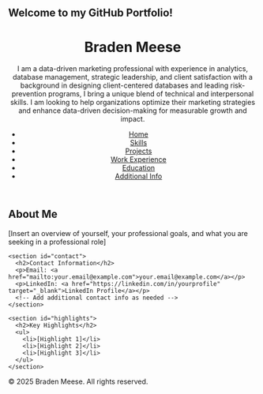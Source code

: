 ## Welcome to my GitHub Portfolio!

<!DOCTYPE html>
<html lang="en">
<head>
  <meta charset="UTF-8">
  <meta name="viewport" content="width=device-width, initial-scale=1.0">
  <title>My Portfolio - Home</title>
  <link rel="stylesheet" href="style.css">
</head>
<body>
  <header>
    <h1>Braden Meese</h1>
    <p class="brand-statement">I am a data-driven marketing professional with experience in analytics, database management, strategic leadership, and client satisfaction with a background in designing client-centered databases and leading risk-prevention programs, I bring a unique blend of technical and interpersonal skills. I am looking to help organizations optimize their marketing strategies and enhance data-driven decision-making for measurable growth and impact.</p>
    <nav>
      <ul>
        <li><a href="index.html">Home</a></li>
        <li><a href="skills.html">Skills</a></li>
        <li><a href="projects.html">Projects</a></li>
        <li><a href="work_experience.html">Work Experience</a></li>
        <li><a href="education.html">Education</a></li>
        <li><a href="extra.html">Additional Info</a></li>
      </ul>
    </nav>
  </header>
  
  <main>
    <section id="about">
      <h2>About Me</h2>
      <p>[Insert an overview of yourself, your professional goals, and what you are seeking in a professional role]</p>
    </section>
    
    <section id="contact">
      <h2>Contact Information</h2>
      <p>Email: <a href="mailto:your.email@example.com">your.email@example.com</a></p>
      <p>LinkedIn: <a href="https://linkedin.com/in/yourprofile" target="_blank">LinkedIn Profile</a></p>
      <!-- Add additional contact info as needed -->
    </section>
    
    <section id="highlights">
      <h2>Key Highlights</h2>
      <ul>
        <li>[Highlight 1]</li>
        <li>[Highlight 2]</li>
        <li>[Highlight 3]</li>
      </ul>
    </section>
  </main>
  
  <footer>
    <p>&copy; 2025 Braden Meese. All rights reserved.</p>
  </footer>
</body>
</html>


<!--
**bradenmeese/bradenmeese** is a ✨ _special_ ✨ repository because its `README.md` (this file) appears on your GitHub profile.

Here are some ideas to get you started:

- 🔭 I’m currently working on ...
- 🌱 I’m currently learning ...
- 👯 I’m looking to collaborate on ...
- 🤔 I’m looking for help with ...
- 💬 Ask me about ...
- 📫 How to reach me: ...
- 😄 Pronouns: ...
- ⚡ Fun fact: ...
-->
